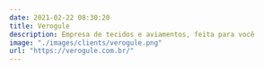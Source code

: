 ```yaml
---
date: 2021-02-22 08:30:20
title: Verogule
description: Empresa de tecidos e aviamentos, feita para você
image: "./images/clients/verogule.png"
url: "https://verogule.com.br/"
---
```

